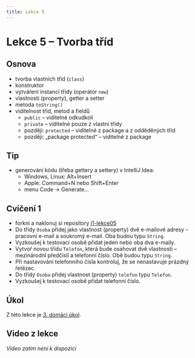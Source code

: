 ```yaml
---
title: Lekce 5
---
```

# Lekce 5 – Tvorba tříd

## Osnova
* tvorba vlastních tříd (`class`)
* konstruktor
* vytváření instancí třídy (operátor `new`)
* vlastnosti (property), getter a setter
* metoda `toString()`
* viditelnost tříd, metod a fieldů
  * `public` – viditelné odkudkoli
  * `private` – viditelné pouze z vlastní třídy
  * později: `protected` – viditelné z package a z odděděných tříd
  * později: „package protected“ – viditelné z package

## Tip
* generování kódu (třeba gettery a settery) v IntelliJ Idea:
  * Windows, Linux: Alt+Insert
  * Apple: Command+N nebo Shift+Enter
  * menu Code → Generate…

## Cvičení 1
- forkni a naklonuj si repository [j1-lekce05](https://github.com/FilipJirsak-Czechitas/j1-lekce05)
- Do třídy `Osoba` přidej jako vlastnost (property) dvě e-mailové adresy – pracovní e-mail a soukromý e-mail. Oba budou typu `String`.
- Vyzkoušej k testovací osobě přidat jeden nebo oba dva e-maily.
- Vytvoř novou třídu `Telefon`, která bude osahovat dvě vlastnosti – mezinárodní předčíslí a telefonní číslo. Obě budou typu `String`.
- Při nastavování telefonního čísla kontroluj, že se nenastavuje prázdný řetězec.
- Do třídy `Osoba` přidej vlastnost (property) `telefon` typu `Telefon`.
- Vyzkoušej k testovací osobě přidat telefonní číslo. 

## Úkol
Z této lekce je [3. domácí úkol](ukol-3.html).


## Video z lekce
*Video zatím není k dispozici*

